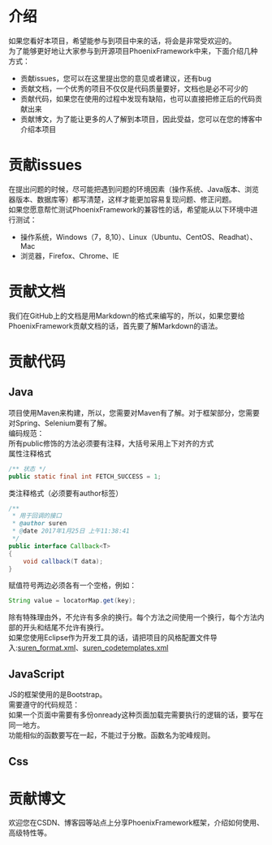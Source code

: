 # 介绍
如果您看好本项目，希望能参与到项目中来的话，将会是非常受欢迎的。  
为了能够更好地让大家参与到开源项目PhoenixFramework中来，下面介绍几种方式：
* 贡献issues，您可以在这里提出您的意见或者建议，还有bug
* 贡献文档，一个优秀的项目不仅仅是代码质量要好，文档也是必不可少的
* 贡献代码，如果您在使用的过程中发现有缺陷，也可以直接把修正后的代码贡献出来
* 贡献博文，为了能让更多的人了解到本项目，因此受益，您可以在您的博客中介绍本项目
# 贡献issues
在提出问题的时候，尽可能把遇到问题的环境因素（操作系统、Java版本、浏览器版本、数据库等）都写清楚，这样才能更加容易复现问题、修正问题。  
如果您愿意帮忙测试PhoenixFramework的兼容性的话，希望能从以下环境中进行测试：
* 操作系统，Windows（7，8,10）、Linux（Ubuntu、CentOS、Readhat）、Mac
* 浏览器，Firefox、Chrome、IE
# 贡献文档
我们在GitHub上的文档是用Markdown的格式来编写的，所以，如果您要给PhoenixFramework贡献文档的话，首先要了解Markdown的语法。
# 贡献代码
## Java
项目使用Maven来构建，所以，您需要对Maven有了解。对于框架部分，您需要对Spring、Selenium要有了解。  
编码规范：  
所有public修饰的方法必须要有注释，大括号采用上下对齐的方式  
属性注释格式  
```java
/** 状态 */
public static final int FETCH_SUCCESS = 1;
```
类注释格式（必须要有author标签）   
```java
/**
 * 用于回调的接口
 * @author suren
 * @date 2017年1月25日 上午11:38:41
 */
public interface Callback<T>
{
	void callback(T data);
}
```
赋值符号两边必须各有一个空格，例如：  
````java
String value = locatorMap.get(key);
````
除有特殊理由外，不允许有多余的换行。每个方法之间使用一个换行，每个方法内部的开头和结尾不允许有换行。  
如果您使用Eclipse作为开发工具的话，请把项目的风格配置文件导入:[suren_format.xml](https://github.com/LinuxSuRen/phoenix.webui.framework/blob/master/suren_format.xml)、[suren_codetemplates.xml](https://github.com/LinuxSuRen/phoenix.webui.framework/blob/master/suren_codetemplates.xml)

## JavaScript
JS的框架使用的是Bootstrap。  
需要遵守的代码规范：  
如果一个页面中需要有多份onready这种页面加载完需要执行的逻辑的话，要写在同一地方。  
功能相似的函数要写在一起，不能过于分散。函数名为驼峰规则。
## Css
# 贡献博文
欢迎您在CSDN、博客园等站点上分享PhoenixFramework框架，介绍如何使用、高级特性等。